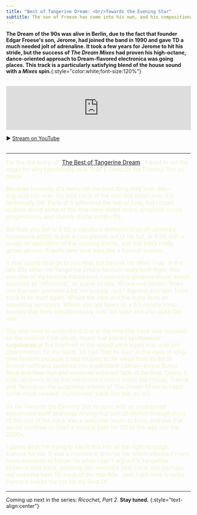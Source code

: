 ```yaml
---
title: "Best of Tangerine Dream: <br/>Towards the Evening Star"
subtitle: The son of Froese has come into his own, and his compositional powers now appear effortless.
---
```


**The Dream of the 90s was alive in Berlin, due to the fact that founder Edgar Froese's son, Jerome, had joined the band in 1990 and gave TD a much needed jolt of adrenaline. It took a few years for Jerome to hit his stride, but the success of _The Dream Mixes_ had proven his high-octane, dance-oriented approach to Dream-flavored electronica was going places. This track is a particularly satisfying blend of the house sound with a _Mixes_ spin.**{:style="color:white;font-size:120%"}

<section style="margin-block:2rem">
  <iframe style="border: 0; width: 100%; height: 120px;" src="https://bandcamp.com/EmbeddedPlayer/album=3077637919/size=large/bgcol=ffffff/linkcol=de270f/tracklist=false/artwork=small/track=1685111691/transparent=true/" seamless><a href="https://jeromefroese.bandcamp.com/album/goblins-club-oasis-mars-polaris-edition-j">Goblins Club / Oasis / Mars Polaris - Edition J by Jerome Froese &amp; Tangerine Dream</a></iframe>

  <p>▶︎ <a href="https://www.youtube.com/watch?v=3zU11j8jg4I" target="_blank">Stream on YouTube</a></p>
</section>

----

<section markdown="block" style="color: #f0f2ca; font-size: 110%">

For the 3rd entry of "[The Best of Tangerine Dream](/tangerine-dream-2022)", I want to set the stage for why I personally love 1996's _Towards the Evening Star_ so much.

Because honestly, it's really not the best thing they ever did—arguably not even the best track of the mid-90s timeframe. It's technically OK. Parts of it withstand the test of time, but I could quibble about some of the now-very-dated loops, simplistic chord progressions, and cheesy digital synth riffs.

But then you get to 3:55, a signature demonstration of Jerome's impressive ability to pull a cool groove out of his hat, or 5:00 with a lovely recapitulation of the opening theme, and this track really grows on you. It wafts over your ears like a tropical breeze.

It may sound strange to you now, but believe me when I say: in the late 90s when my Tangerine Dream fandom really took flight, this was one of my favorite tracks ever. I aspired to produce music which sounded as "effortless", as suave as this. Where one section flows into the next (perhaps a bit too quickly…but I digress) and later folds back in on itself again. Where the intro and the outro form an appealing symmetry. Where you get taken on a 6½ minute sonic journey that feels simultaneously over too soon and also quite the ride.

You also need to understand that at the time this track was released on the _Goblins Club_ album, music that placed **synthesizer sequences** at the forefront of the sound once again was a recent phenomenon for the band. TD had "lost its way" in the eyes of long-time fandom because it had strayed so far away from its Berlin School roots and ventured into predictable Satriani-esque Guitar Rock and New Age and whatever adjacent fads at the time. Oddly, it took Jerome's foray into electronica dance styles like House, Trance, and Techno on the surprising release of _The Dream Mixes_ to inject some much needed "synthiness" back into the, er, mix.

So for _Towards the Evening Star_ to open with an unabashed sequenced motif and keep driving that sort of rhythm through most of the rest of the track was a welcome return to form, and one that would continue to chart a musical path for TD all the way into the 2000s.

I guess what I'm trying to say is this hits all the right nostalgic buttons for me. It was a moment in time for me which informed many more moments to follow. So while I can't argue it's Tangerine Dream's best track, certainly not Jerome's best track, and perhaps not even the best TD track of the mid-90s…well, I still think it rocks. Hence it makes the cut for my Best Of.

</section>

----

Coming up next in the series: _Ricochet, Part 2_. **Stay tuned.**
{:style="text-align:center"}